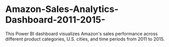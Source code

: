 # Amazon-Sales-Analytics-Dashboard-2011-2015-
This Power BI dashboard visualizes Amazon's sales performance across different product categories, U.S. cities, and time periods from 2011 to 2015.
